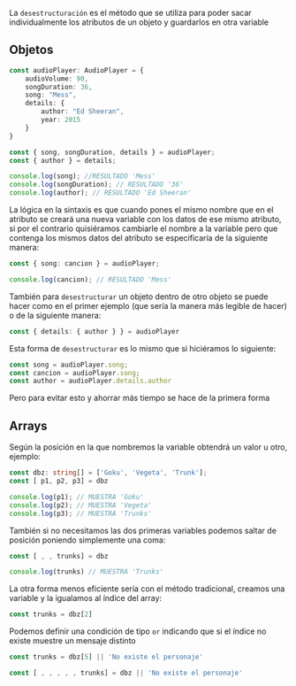 La `desestructuración` es el método que se utiliza para poder sacar individualmente los atributos de un objeto y guardarlos en otra variable

Objetos
--


```typescript
const audioPlayer: AudioPlayer = {
	audioVolume: 90,
	songDuration: 36,
	song: "Mess",
	details: {
		author: "Ed Sheeran",
		year: 2015
	}
}

const { song, songDuration, details } = audioPlayer;
const { author } = details;

console.log(song); //RESULTADO 'Mess'
console.log(songDuration); // RESULTADO '36'
console.log(author); // RESULTADO 'Ed Sheeran'
```

La lógica en la sintaxis es que cuando pones el mismo nombre que en el atributo se creará una nueva variable con los datos de ese mismo atributo, si por el contrario quisiéramos cambiarle el nombre a la variable pero que contenga los mismos datos del atributo se especificaría de la siguiente manera:

```typescript
const { song: cancion } = audioPlayer;

console.log(cancion); // RESULTADO 'Mess'
```

También para `desestructurar` un objeto dentro de otro objeto se puede hacer como en el primer ejemplo (que sería la manera más legible de hacer) o de la siguiente manera:

```typescript
const { details: { author } } = audioPlayer
```


Esta forma de `desestructurar` es lo mismo que si hiciéramos lo siguiente:

```typescript
const song = audioPlayer.song;
const cancion = audioPlayer.song;
const author = audioPlayer.details.author
```

Pero para evitar esto y ahorrar más tiempo se hace de la primera forma



Arrays
--

Según la posición en la que nombremos la variable obtendrá un valor u otro, ejemplo:
```typescript
const dbz: string[] = ['Goku', 'Vegeta', 'Trunk'];
const [ p1, p2, p3] = dbz

console.log(p1); // MUESTRA 'Goku'
console.log(p2); // MUESTRA 'Vegeta'
console.log(p3); // MUESTRA 'Trunks'
```

También si no necesitamos las dos primeras variables podemos saltar de posición poniendo simplemente una coma:

```typescript
const [ , , trunks] = dbz

console.log(trunks) // MUESTRA 'Trunks'
```

La otra forma menos eficiente sería con el método tradicional, creamos una variable y la igualamos al índice del array:

```typescript
const trunks = dbz[2]
```

Podemos definir una condición de tipo `or` indicando que si el índice no existe muestre un mensaje distinto

```typescript
const trunks = dbz[5] || 'No existe el personaje'

const [ , , , , , trunks] = dbz || 'No existe el personaje'
```

